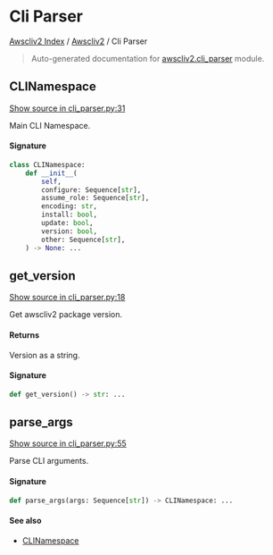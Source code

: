# Cli Parser

[Awscliv2 Index](../README.md#awscliv2-index) / [Awscliv2](./index.md#awscliv2) / Cli Parser

> Auto-generated documentation for [awscliv2.cli_parser](https://github.com/youtype/awscliv2/blob/main/awscliv2/cli_parser.py) module.

## CLINamespace

[Show source in cli_parser.py:31](https://github.com/youtype/awscliv2/blob/main/awscliv2/cli_parser.py#L31)

Main CLI Namespace.

#### Signature

```python
class CLINamespace:
    def __init__(
        self,
        configure: Sequence[str],
        assume_role: Sequence[str],
        encoding: str,
        install: bool,
        update: bool,
        version: bool,
        other: Sequence[str],
    ) -> None: ...
```



## get_version

[Show source in cli_parser.py:18](https://github.com/youtype/awscliv2/blob/main/awscliv2/cli_parser.py#L18)

Get awscliv2 package version.

#### Returns

Version as a string.

#### Signature

```python
def get_version() -> str: ...
```



## parse_args

[Show source in cli_parser.py:55](https://github.com/youtype/awscliv2/blob/main/awscliv2/cli_parser.py#L55)

Parse CLI arguments.

#### Signature

```python
def parse_args(args: Sequence[str]) -> CLINamespace: ...
```

#### See also

- [CLINamespace](#clinamespace)
